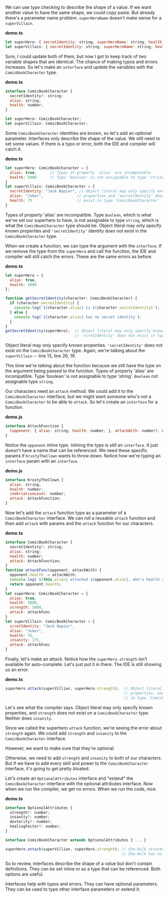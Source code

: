 We can use type checking to describe the shape of a value. If we want another value to have the same shape, we could copy paste. But already there's a parameter name problem. `superHeroName` doesn't make sense for a `superVillain`.

**demo.ts**
``` javascript
let superHero: { secretIdentity: string; superHeroName: string; health: number };
let superVillain: { secretIdentity: string; superHeroName: string; health: number };
```
Sure, I could update both of them, but now I got to keep track of two variable shapes that are identical. The chance of making typos and errors increases. So let's make an `interface` and update the variables with the `ComicBookCharacter` type.

**demo.ts**
``` javascript
interface ComicBookCharacter {
  secretIdentity?: string;
  alias: string;
  health: number;
}

let superHero: ComicBookCharacter;
let superVillain: ComicBookCharacter;
```
Some `ComicBookCharacter` identities are known, so let's add an optional parameter. Interfaces only describe the shape of the value. We still need to set some values. If there is a typo or error, both the IDE and compiler will catch it.

**demo.ts**
``` javascript
let superHero: ComicBookCharacter = {
  alias: true,      // Types of property 'alias' are incompatable.
  health: 5000      // Type 'boolean' is not assignable to type 'string'.
}
let superVillain: ComicBookCharacter = {
  secretIdentity: "Jack Napier", // Object literal may only specify known 
  alias: "Joker",               // properties and 'secretIdentity' does not 
  health: 75                    // exist in type 'ComicBookCharacter'
}
```

Types of property 'alias' are incompatible. Type `boolean`, which is what we've set our superhero to have, is not assignable to type `string`, which is what the `ComicBookCharacter` type should be. Object literal may only specify known properties and `'secretIdentity'` identity does not exist in the `ComicBookCharacter` type.

When we create a function, we can type the argument with the `interface`. If we remove the type from the `superHero` and call the function, the IDE and compiler will still catch the errors. These are the same errors as before.

**demo.ts**
``` javascript
let superHero = {
  alias: true,
  health: 5000
};

function getSecretIdentity(character: ComicBookCharacter) {
  if (character.secretIdentity) {
    console.log(`${character.alias} is ${character.secretIdentity}`);
  } else {
    console.log(`${character.alias} has no secret identity`);
  }
}
getSecretIdentity(superHero);  // Object literal may only specify known properties, and 
                               // 'scretIdentity' does not exist in type 'ComicBookCharacter'
```
Object literal may only specify known properties. `'secretIdentity'` does not exist on the `ComicBookCharacter` type. Again, we're talking about the `superVillain` -- line 13, line 26, 19.

This time we're talking about the function because we still have the type on the argument being passed to the function. Types of property 'alias' are incompatible. Type 'boolean' is not assignable to type 'string'. `Boolean` not assignable type `string`.

Our characters need an `attack` method. We could add it to the `ComicBookCharacter` interface, but we might want someone who's not a `ComicBookCharacter` to be able to `attack`. So let's create an `interface` for a function.

**demo.js**
``` javascript
interface AttackFunction {
  (opponent: { alias: string; health: number; }, attackWith: number): number;
}
```
Notice the `opponent` inline type. Inlining the type is still an `interface`. It just doesn't have a name that can be referenced. We need these specific params if `KrustyTheClown` wants to throw down. Notice how we're typing an `interface` param with an `interface`.

**demo.js**
``` javascript
interface KrustyTheClown {
  alias: string;
  health: number;
  inebriationLevel: number;
  attack: AttackFunction;
}
```
Now let's add the `attack` function type as a parameter of a `ComicBookCharacter` interface. We can roll a reusable `attack` function and then add `attack` with params and the `attack` function for our characters.

**demo.ts**
``` javascript
interface ComicBookCharacter {
  secretIdentity?: string;
  alias: string;
  health: number;
  attack: AttackFunction;
}
function attackFunc(opponent, attackWith) {
  opponent.health -= attackWith;
  console.log(`${this.alias} attacked ${opponent.alias}, who's health = ${opponent.health}`);
  return opponent.health;
}
let superHero: ComicBookCharacter = {
  alias: true,      
  health: 5000,
  strength: 5000,
  attack: attackFunc      
}
let superVillain: ComicBookCharacter = {
  scretIdentity: "Jack Napier", 
  alias: "Joker",               
  health: 75,
  insanity: 175,
  attack: attackFunc
}
```
Finally, let's make an attack. Notice how the `superHero.strength` isn't available for auto-complete. Let's just put it in there. The IDE is still showing us an error.

**demo.ts**
``` javascript
superHero.attack(superVillian, superHero.strength);  // Object literal may only specify known 
                                                     // properties, and 'strength' does not exist 
                                                     // in type 'ComicBookCharacter'
```
Let's see what the compiler says. Object literal may only specify known properties, and `strength` does not exist on a `ComicBookCharacter` type. Neither does `insanity`.

Since we called the superhero `attack` function, we're seeing the error about `strength` again. We could add `strength` and `insanity` to the `ComicBookCharacter` interface.

However, we want to make sure that they're optional.

Otherwise, we need to add `strength` and `insanity` to both of our characters. But if we have to add every skill and power to the `ComicBookCharacter` interface, it's going to get pretty bloated.

Let's create an `OptionalAttributes` interface and "extend" the `ComicBookCharacter` interface with the optional attributes interface. Now when we run the compiler, we get no errors. When we run the code, nice.

**demo.ts**
``` javascript
interface OptionalAttributes {
  strength?: number;
  insanity?: number;
  dexterity?: number;
  healingFactor?: number;
}

interface ComicBookCharacter extends OptionalAttributes { ... }

superHero.attack(superVillian, superHero.strength); // She-Hulk attacked Joker, who's health = -4925
                                                    // She-Hulk has no secret identity
```
So to review, interfaces describe the shape of a value but don't contain definitions. They can be set inline or as a type that can be referenced. Both options are useful.

Interfaces help with typos and errors. They can have optional parameters. They can be used to type other interface parameters or extend it.